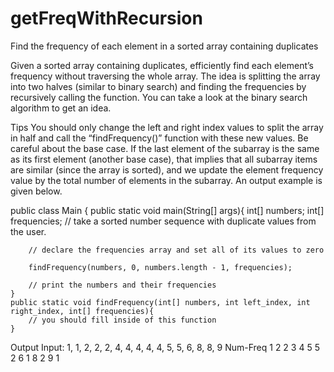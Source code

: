 # getFreqWithRecursion

Find the frequency of each element in a sorted array containing duplicates

Given a sorted array containing duplicates, efficiently find each element’s frequency without traversing the whole array.
The idea is splitting the array into two halves (similar to binary search) and finding the frequencies by recursively calling the function.
You can take a look at the binary search algorithm to get an idea.

Tips
You should only change the left and right index values to split the array in half and call the “findFrequency()” function with these new values.
Be careful about the base case.
If the last element of the subarray is the same as its first element (another base case), that implies that all subarray items are similar (since the array is sorted), and we update the element frequency value by the total number of elements in the subarray.
An output example is given below.

public class Main {
	public static void main(String[] args){
		int[] numbers;
		int[] frequencies;
		// take a sorted number sequence with duplicate values from the user.   
		
		// declare the frequencies array and set all of its values to zero
		
		findFrequency(numbers, 0, numbers.length - 1, frequencies);
		
		// print the numbers and their frequencies
	}
	public static void findFrequency(int[] numbers, int left_index, int right_index, int[] frequencies){
		// you should fill inside of this function
	}

Output
Input: 1, 1, 2, 2, 2, 4, 4, 4, 4, 4, 5, 5, 6, 8, 8, 9
Num-Freq
1	2
2	3
4	5
5	2
6	1
8	2
9	1
